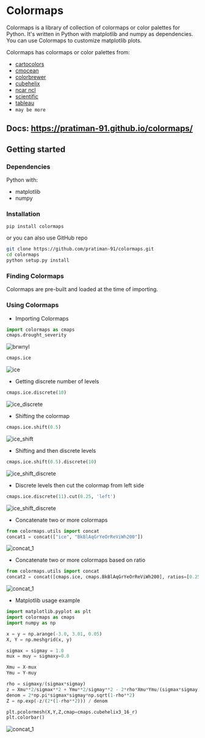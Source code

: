 # Colormaps
<!--- {: .fs-9 } -->

Colormaps is a library of collection of colormaps or color palettes for Python. It's written in Python with matplotlib and numpy as dependencies. You can use Colormaps to customize matplotlib plots.
<!---{: .fs-6 .fw-300 } -->

Colormaps has colormaps or color palettes from:

- [cartocolors](https://pratiman-91.github.io/colormaps/docs/cartocolors) 
- [cmocean](https://pratiman-91.github.io/colormaps/docs/cmocean)
- [colorbrewer](https://pratiman-91.github.io/colormaps/docs/colorbrewer)
- [cubehelix](https://pratiman-91.github.io/colormaps/docs/cubehelix)
- [ncar ncl](https://pratiman-91.github.io/colormaps/docs/ncar_ncl)
- [scientific](https://pratiman-91.github.io/colormaps/docs/scientific)
- [tableau](https://pratiman-91.github.io/colormaps/docs/tableau)
- `may be more`

Docs: https://pratiman-91.github.io/colormaps/
---

## Getting started

### Dependencies

Python with:

- matplotlib
- numpy

### Installation

```
pip install colormaps
```

or you can also use GitHub repo

```bash
git clone https://github.com/pratiman-91/colormaps.git
cd colormaps
python setup.py install
```

### Finding Colormaps

Colormaps are pre-built and loaded at the time of importing. 

### Using Colormaps

- Importing Colormaps

```python
import colormaps as cmaps
cmaps.drought_severity
```

![brwnyl](https://pratiman-91.github.io/colormaps/assets/images/ncar_ncl/drought_severity.png)

```python
cmaps.ice
```
![ice](https://pratiman-91.github.io/colormaps/assets/images/cmocean/ice.png)

- Getting discrete number of levels

```python
cmaps.ice.discrete(10)
```

![ice_discrete](https://pratiman-91.github.io/colormaps/assets/images/demo/ice_discrete_10.png)

- Shifting the colormap

```python
cmaps.ice.shift(0.5)
```

![ice_shift](https://pratiman-91.github.io/colormaps/assets/images/demo/ice_shift_0_5.png)

- Shifting and then discrete levels

```python
cmaps.ice.shift(0.5).discrete(10)
```

![ice_shift_discrete](https://pratiman-91.github.io/colormaps/assets/images/demo/ice_shift_0_5_discrete_10.png)

- Discrete levels then cut the colormap from left side

```python
cmaps.ice.discrete(11).cut(0.25, 'left')
```

![ice_shift_discrete](https://pratiman-91.github.io/colormaps/assets/images/demo/ice_discrete_11_cut_0.25.png)

- Concatenate two or more colormaps

```python
from colormaps.utils import concat
concat1 = concat(["ice", "BkBlAqGrYeOrReViWh200"])
```

![concat_1](https://pratiman-91.github.io/colormaps/assets/images/demo/concat_1.png)

- Concatenate two or more colormaps based on ratio

```python
from colormaps.utils import concat
concat2 = concat([cmaps.ice, cmaps.BkBlAqGrYeOrReViWh200], ratios=[0.25,0.75])
```

![concat_1](https://pratiman-91.github.io/colormaps/assets/images/demo/concat_2.png)

- Matplotlib usage example

```python
import matplotlib.pyplot as plt
import colormaps as cmaps
import numpy as np

x = y = np.arange(-3.0, 3.01, 0.05)
X, Y = np.meshgrid(x, y)

sigmax = sigmay = 1.0
mux = muy = sigmaxy=0.0

Xmu = X-mux
Ymu = Y-muy

rho = sigmaxy/(sigmax*sigmay)
z = Xmu**2/sigmax**2 + Ymu**2/sigmay**2 - 2*rho*Xmu*Ymu/(sigmax*sigmay)
denom = 2*np.pi*sigmax*sigmay*np.sqrt(1-rho**2)
Z = np.exp(-z/(2*(1-rho**2))) / denom

plt.pcolormesh(X,Y,Z,cmap=cmaps.cubehelix3_16_r)
plt.colorbar()
```

![concat_1](https://pratiman-91.github.io/colormaps/assets/images/demo/matplotlib_1.png)